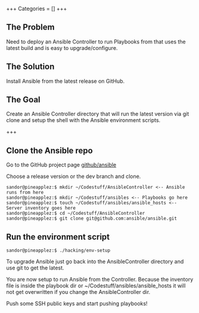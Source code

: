 +++
Categories = []
+++

## The Problem
Need to deploy an Ansible Controller to run Playbooks from that uses the latest build and is easy to upgrade/configure.  

## The Solution
Install Ansible from the latest release on GitHub.

## The Goal
Create an Ansible Controller directory that will run the latest version via git clone and setup the shell with the Ansible environment scripts.



+++

## Clone the Ansible repo
Go to the GitHub project page [github/ansible](https://github.com/ansible/ansible)

Choose a release version or the dev branch and clone.

~~~
sandor@pineapplez:$ mkdir ~/Codestuff/AnsibleController <-- Ansible runs from here
sandor@pineapplez:$ mkdir ~/Codestuff/ansibles <-- Playbooks go here
sandor@pineapplez:$ touch ~/Codestuff/ansibles/ansible_hosts <-- Server inventory goes here
sandor@pineapplez:$ cd ~/Codestuff/AnsibleController
sandor@pineapplez:$ git clone git@github.com:ansible/ansible.git
~~~

## Run the environment script

~~~
sandor@pineapplez:$ ./hacking/env-setup
~~~

To upgrade Ansible just go back into the AnsibleController directory and use git to get the latest.

You are now setup to run Ansible from the Controller.  Because the inventory file is inside the playbook dir or ~/Codestuff/ansibles/ansible_hosts it will not get overwritten if you change the AnsibleController dir.

Push some SSH public keys and start pushing playbooks!

